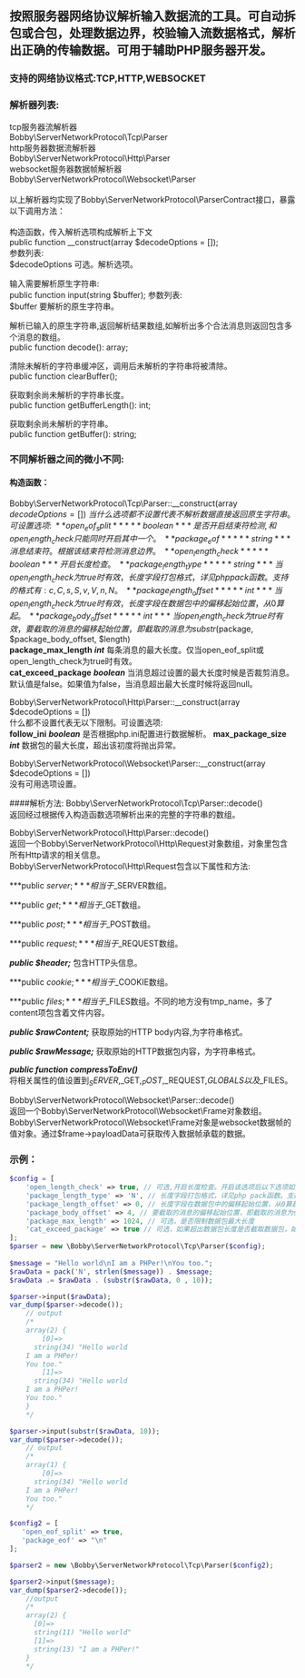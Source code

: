 ## 按照服务器网络协议解析输入数据流的工具。可自动拆包或合包，处理数据边界，校验输入流数据格式，解析出正确的传输数据。可用于辅助PHP服务器开发。

### 支持的网络协议格式:TCP,HTTP,WEBSOCKET

### 解析器列表:
tcp服务器流解析器\
Bobby\ServerNetworkProtocol\Tcp\Parser\
http服务器数据流解析器\
Bobby\ServerNetworkProtocol\Http\Parser\
websocket服务器数据帧解析器\
Bobby\ServerNetworkProtocol\Websocket\Parser\
\
以上解析器均实现了Bobby\ServerNetworkProtocol\ParserContract接口，暴露以下调用方法：\
\
构造函数，传入解析选项构成解析上下文\
public function __construct(array $decodeOptions = []);\
参数列表:\
$decodeOptions 可选。解析选项。

输入需要解析原生字符串:\
public function input(string $buffer);
参数列表:\
$buffer 要解析的原生字符串。

解析已输入的原生字符串,返回解析结果数组,如解析出多个合法消息则返回包含多个消息的数组。\
public function decode(): array;

清除未解析的字符串缓冲区，调用后未解析的字符串将被清除。\
public function clearBuffer();

获取剩余尚未解析的字符串长度。\
public function getBufferLength(): int;

获取剩余尚未解析的字符串。\
public function getBuffer(): string;

### 不同解析器之间的微小不同:
#### 构造函数：
Bobby\ServerNetworkProtocol\Tcp\Parser::__construct(array $decodeOptions = [])\
当什么选项都不设置代表不解析数据直接返回原生字符串。可设置选项:\
**open_eof_split** ***boolean*** 是否开启结束符检测,和open_length_check只能同时开启其中一个。\
**package_eof** ***string*** 消息结束符。根据该结束符检测消息边界。\
**open_length_check** ***boolean*** 开启长度检查。\
**package_length_type** ***string*** 当open_length_check为true时有效，长度字段打包格式，详见php pack函数。支持的格式有:c,C,s,S,v,V,n,N。\
**package_length_offset** ***int*** 当open_length_check为true时有效，长度字段在数据包中的偏移起始位置，从0算起。\
**package_body_offset** ***int*** 当open_length_check为true时有效，要截取的消息的偏移起始位置，即截取的消息为substr($package, $package_body_offset, $length)\
**package_max_length** ***int*** 每条消息的最大长度。仅当open_eof_split或open_length_check为true时有效。\
**cat_exceed_package** ***boolean*** 当消息超过设置的最大长度时候是否裁剪消息。默认值是false。如果值为false，当消息超出最大长度时候将返回null。

Bobby\ServerNetworkProtocol\Http\Parser::__construct(array $decodeOptions = [])\
什么都不设置代表无以下限制。可设置选项:\
**follow_ini** ***boolean*** 是否根据php.ini配置进行数据解析。
**max_package_size** ***int***  数据包的最大长度，超出该初度将抛出异常。

Bobby\ServerNetworkProtocol\Websocket\Parser::__construct(array $decodeOptions = [])\
没有可用选项设置。

####解析方法:
Bobby\ServerNetworkProtocol\Tcp\Parser::decode()\
返回经过根据传入构造函数选项解析出来的完整的字符串的数组。

Bobby\ServerNetworkProtocol\Http\Parser::decode()\
返回一个Bobby\ServerNetworkProtocol\Http\Request对象数组，对象里包含所有Http请求的相关信息。\
Bobby\ServerNetworkProtocol\Http\Request包含以下属性和方法:

***public $server;***
相当于$_SERVER数组。

***public $get;***
相当于$_GET数组。

***public $post;***
相当于$_POST数组。

***public $request;***
相当于$_REQUEST数组。

***public $header;***
包含HTTP头信息。

***public $cookie;***
相当于$_COOKIE数组。

***public $files;***
相当于$_FILES数组。不同的地方没有tmp_name，多了content项包含着文件内容。

***public $rawContent;***
获取原始的HTTP body内容,为字符串格式。

***public $rawMessage;***
获取原始的HTTP数据包内容，为字符串格式。

***public function compressToEnv()***\
将相关属性的值设置到$_SERVER,$_GET,$_POST,$_REQUEST,$GLOBALS以及$_FILES。

Bobby\ServerNetworkProtocol\Websocket\Parser::decode()\
返回一个Bobby\ServerNetworkProtocol\Websocket\Frame对象数组。Bobby\ServerNetworkProtocol\Websocket\Frame对象是websocket数据帧的值对象。通过$frame->payloadData可获取传入数据帧承载的数据。
### 示例：
```php
$config = [
    'open_length_check' => true, // 可选,开启长度检查。开启该选项后以下选项如无特殊说明都是必选选项。
    'package_length_type' => 'N', // 长度字段打包格式，详见php pack函数。支持的格式有:c,C,s,S,v,V,n,N                                                                                      
    'package_length_offset' => 0, // 长度字段在数据包中的偏移起始位置，从0算起
    'package_body_offset' => 4, // 要截取的消息的偏移起始位置，即截取的消息为substr($package, $package_body_offset, $length)
    'package_max_length' => 1024, // 可选，是否限制数据包最大长度
    'cat_exceed_package' => true // 可选，如果超出数据包长度是否截取数据包，如果值为false，超出数据包最大长度的数据包解析后的结果将为null。默认为false。
];   
$parser = new \Bobby\ServerNetworkProtocol\Tcp\Parser($config);
    
$message = "Hello world\nI am a PHPer!\nYou too.";
$rawData = pack('N', strlen($message)) . $message;
$rawData .= $rawData . (substr($rawData, 0 , 10));

$parser->input($rawData);
var_dump($parser->decode());
    // output 
    /*
    array(2) {
        [0]=>
      string(34) "Hello world
    I am a PHPer!
    You too."
        [1]=>
      string(34) "Hello world
    I am a PHPer!
    You too."
    }
    */

$parser->input(substr($rawData, 10));
var_dump($parser->decode());
    // output 
    /*
    array(1) {
        [0]=>
      string(34) "Hello world
    I am a PHPer!
    You too."
    */

$config2 = [
   'open_eof_split' => true,
   'package_eof' => "\n"
];   

$parser2 = new \Bobby\ServerNetworkProtocol\Tcp\Parser($config2);

$parser2->input($message);
var_dump($parser2->decode());
    //output
    /*
    array(2) {
      [0]=>
      string(11) "Hello world"
      [1]=>
      string(13) "I am a PHPer!"
    }
    */
```
